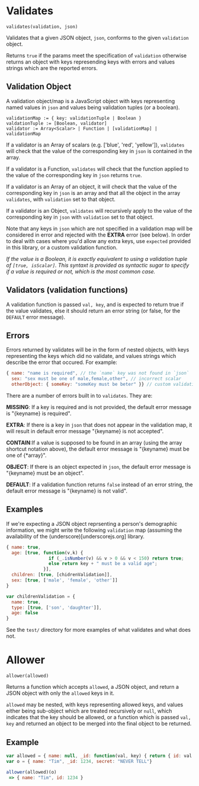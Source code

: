 # Validates

`validates(validation, json)`

Validates that a given JSON object, `json`, conforms to the given `validation`
object.

Returns `true` if the params meet the specification of `validation` otherwise
returns an object with keys represending keys with errors and values strings
which are the reported errors.

## Validation Object

A validation object/map is a JavaScript object with keys representing named
values in `json` and values being validation tuples (or a boolean).

```
validationMap := { key: validationTuple | Boolean }
valdationTuple := [Boolean, validator]
validator := Array<Scalar> | Function | [validationMap] | validationMap
```

If a validator is an Array of scalars
(e.g. ['blue', 'red', 'yellow']), `validates` will check that the value
of the corresponding key in `json` is contained in the array.

If a validator is a Function, `validates` will check that the function
applied to the value of the corresponding key in `json` returns
`true`.

If a validator is an Array of an object, it will check that the value
of the corresponding key in `json` is an array and that all the object
in the array `validates`, with `validation` set to that object.

If a validator is an Object, `validates` will recursively apply to the
value of the corresponding key in `json` with `validation` set to that
object.

Note that any keys in `json` which are not specified in a validation
map will be considered in error and rejected with the **EXTRA** error
(see below). In order to deal with cases where you'd allow any extra
keys, use `expected` provided in this library, or a custom validation
function.

*If the value is a Boolean, it is exactly equivalent to using
a validation tuple of `[true, isScalar]`. This syntaxt is provided as
syntactic sugar to specify if a value is required or not, which is the
most common case.*

## Validators (validation functions)

A validation function is passed `val, key`, and is expected to return
true if the value validates, else it should return an error string (or
false, for the `DEFAULT` error message).

## Errors

Errors returned by validates will be in the form of nested objects,
with keys representing the keys which did no validate, and values
strings which describe the error that occured. For example:

```javascript
{ name: "name is required", // the `name` key was not found in `json`
  sex: "sex must be one of male,female,other", // incorrect scalar
  otherObject: { someKey: "someKey must be beter" }} // custom validation
```

There are a number of errors built in to `validates`. They are:

**MISSING**: If a key is required and is not provided, the default
error message is "{keyname} is required".

**EXTRA**: If there is a key in `json` that does not appear in the
validation map, it will result in default error message
"{keyname} is not accepted".

**CONTAIN**:If a value is supposed to be found in an array (using the
array shortcut notation above), the default error message is
"{keyname} must be one of {*array}".

**OBJECT**: If there is an object expected in `json`, the default
  error message is "{keyname} must be an object".

**DEFAULT**: If a validation function returns `false` instead of an
  error string, the default error message is "{keyname} is not valid".

## Examples

If we're expecting a JSON object reprsenting a person's demographic
information, we might write the following `validation` map (assuming
the availability of the (underscore)[underscorejs.org] library.

```javascript
{ name: true,
  age: [true, function(v,k) {
                if (_.isNumber(v) && v > 0 && v < 150) return true;
                else return key + " must be a valid age";
              }],
  children: [true, [chidrenValidation]],
  sex: [true, ['male', 'female', 'other']]
}

var childrenValidation = {
  name: true,
  type: [true, ['son', 'daughter']],
  age: false
}
```

See the `test/` directory for more examples of what validates and what
does not.


# Allower

`allower(allowed)`

Returns a function which accepts `allowed`, a JSON object,  and return
a JSON object with only the `allowed` keys in it.

`allowed` may be nested, with keys representing allowed keys, and
values either being sub-object which are treated recursively or
`null`, which indicates that the key should be allowed, or a function
which is passed `val, key` and returned an object to be merged into
the final object to be returned.

## Example

```javascript
var allowed = { name: null, _id: function(val, key) { return { id: val }; } }
var o = { name: "Tim", _id: 1234, secret: "NEVER TELL"}

allower(allowed)(o)
 => { name: "Tim", id: 1234 }
```
